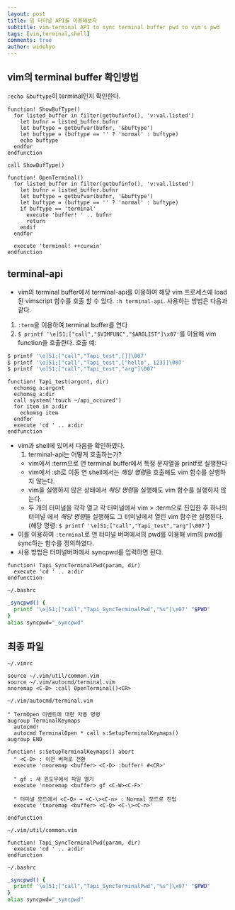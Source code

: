 ```yaml
---
layout: post
title: 빔 터미널 API를 이용해보자
subtitle: vim-terminal API to sync terminal buffer pwd to vim's pwd
tags: [vim,terminal,shell]
comments: true
author: widehyo
---
```


## vim의 terminal buffer 확인방법
`:echo &buftype`이 terminal인지 확인한다.

```vim
function! ShowBufType()
  for listed_buffer in filter(getbufinfo(), 'v:val.listed')
    let bufnr = listed_buffer.bufnr
    let buftype = getbufvar(bufnr, '&buftype')
    let buftype = (buftype == '' ? 'normal' : buftype)
    echo buftype
  endfor
endfunction

call ShowBufType()
```

```vim
function! OpenTerminal()
  for listed_buffer in filter(getbufinfo(), 'v:val.listed')
    let bufnr = listed_buffer.bufnr
    let buftype = getbufvar(bufnr, '&buftype')
    let buftype = (buftype == '' ? 'normal' : buftype)
    if buftype == 'terminal'
      execute 'buffer! ' .. bufnr
      return
    endif
  endfor

  execute 'terminal! ++curwin'
endfunction
```


## terminal-api
- vim의 terminal buffer에서 terminal-api를 이용하여 해당 vim 프로세스에 load된 vimscript
함수를 호출 할 수 있다. `:h terminal-api`. 사용하는 방법은 다음과 같다.

1. `:term`을 이용하여 terminal buffer를 연다
2. `$ printf '\e]51;["call","$VIMFUNC","$ARGLIST"]\x07'`를 이용해 vim function을 호출한다. 호출 예:
```bash
$ printf '\e]51;["call","Tapi_test",[]]\007'
$ printf '\e]51;["call","Tapi_test",["hello", 123]]\007'
$ printf '\e]51;["call","Tapi_test","arg"]\007'
```

```vim
function! Tapi_test(argcnt, dir)
  echomsg a:argcnt
  echomsg a:dir
  call system('touch ~/api_occured')
  for item in a:dir
    echomsg item
  endfor
  execute 'cd ' .. a:dir
endfunction
```
  - vim과 shell에 있어서 다음을 확인하였다.
    1. terminal-api는 어떻게 호출하는가?
      - vim에서 :term으로 연 terminal buffer에서 특정 문자열을 printf로 실행한다
      - vim에서 :sh로 이동 연 shell에서는 *해당 명령*을 호출해도 vim 함수를 실행하지 않는다.
      - vim을 실행하지 않은 상태에서 *해당 명령*을 실행해도 vim 함수를 실행하지 않는다.
      - 두 개의 터미널을 각각 열고 각 터미널에서 vim > :term으로 진입한 후 하나의 터미널
      에서 *해당 명령*을 실행해도 그 터미널에서 열린 vim 함수만 실행된다.
      (해당 명령: `$ printf '\e]51;["call","Tapi_test","arg"]\007'`)
  - 이를 이용하여 `:terminal`로 연 터미널 버퍼에서의 pwd를 이용해 vim의 pwd를 sync하는
    함수를 정의하였다.
  - 사용 방법은 터미널버퍼에서 syncpwd를 입력하면 된다.

```vim
function! Tapi_SyncTerminalPwd(param, dir)
  execute 'cd ' .. a:dir
endfunction
```

`~/.bashrc`
```sh
_syncpwd() {
  printf '\e]51;["call","Tapi_SyncTerminalPwd","%s"]\x07' "$PWD"
}
alias syncpwd="_syncpwd"
```



## 최종 파일

`~/.vimrc`
```vim
source ~/.vim/util/common.vim
source ~/.vim/autocmd/terminal.vim
nnoremap <C-D> :call OpenTerminal()<CR>
```

`~/.vim/autocmd/terminal.vim`
```vim
" TermOpen 이벤트에 대한 자동 명령
augroup TerminalKeymaps
  autocmd!
  autocmd TerminalOpen * call s:SetupTerminalKeymaps()
augroup END

function! s:SetupTerminalKeymaps() abort
  " <C-D> : 이전 버퍼로 전환
  execute 'nnoremap <buffer> <C-D> :buffer! #<CR>'

  " gf : 새 윈도우에서 파일 열기
  execute 'nnoremap <buffer> gf <C-W><C-F>'

  " 터미널 모드에서 <C-Q> → <C-\><C-n> : Normal 모드로 진입
  execute 'tnoremap <buffer> <C-Q> <C-\><C-n>'

endfunction
```

`~/.vim/util/common.vim`
```vim
function! Tapi_SyncTerminalPwd(param, dir)
  execute 'cd ' .. a:dir
endfunction
```

`~/.bashrc`
```sh
_syncpwd() {
  printf '\e]51;["call","Tapi_SyncTerminalPwd","%s"]\x07' "$PWD"
}
alias syncpwd="_syncpwd"
```
